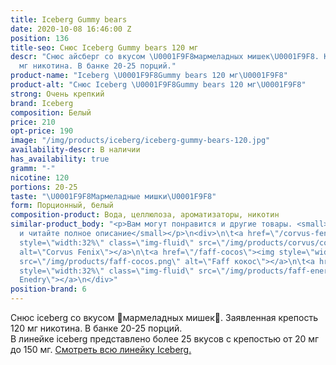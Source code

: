 ```yaml
---
title: Iceberg Gummy bears
date: 2020-10-08 16:46:00 Z
position: 136
title-seo: Снюс Iceberg Gummy bears 120 мг
descr: "Снюс айсберг со вкусом \U0001F9F8мармеладных мишек\U0001F9F8. Крепость 120
  мг никотина. В банке 20-25 порций."
product-name: "Iceberg \U0001F9F8Gummy bears 120 мг\U0001F9F8"
product-alt: "Снюс Iceberg \U0001F9F8Gummy bears 120 мг\U0001F9F8"
strong: Очень крепкий
brand: Iceberg
composition: Белый
price: 210
opt-price: 190
image: "/img/products/iceberg/iceberg-gummy-bears-120.jpg"
availability-descr: В наличии
has_availability: true
gramm: "-"
nicotine: 120
portions: 20-25
taste: "\U0001F9F8Мармеладные мишки\U0001F9F8"
form: Порционный, белый
composition-product: Вода, целлюлоза, ароматизаторы, никотин
similar-product_body: "<p>Вам могут понравится и другие товары. <small>Жмите на картинки
  и читайте полное описание</small></p>\n<div>\n\t<a href=\"/corvus-fenix-barberry\"><img
  style=\"width:32%\" class=\"img-fluid\" src=\"/img/products/corvus/corvus-fenix.png\"
  alt=\"Corvus Fenix\"></a>\n\t<a href=\"/faff-cocos\"><img style=\"width:32%\" class=\"img-fluid\"
  src=\"/img/products/faff-cocos.png\" alt=\"Faff кокос\"></a>\n\t<a href=\"/faff-snus-energy\"><img
  style=\"width:32%\" class=\"img-fluid\" src=\"/img/products/faff-energy.png\" alt=\"Faff
  Enedry\"></a>\n</div>"
position-brand: 6
---
```


Снюс iceberg со вкусом 🧸мармеладных мишек🧸. Заявленная крепость 120 мг никотина. В банке 20-25 порций.<br> 
В линейке iceberg представлено более 25 вкусов с крепостью от 20 мг до 150 мг. <a href="/iceberg">Смотреть всю линейку Iceberg.</a>